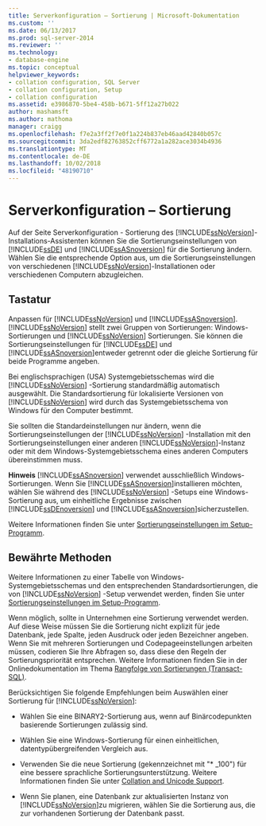 ```yaml
---
title: Serverkonfiguration – Sortierung | Microsoft-Dokumentation
ms.custom: ''
ms.date: 06/13/2017
ms.prod: sql-server-2014
ms.reviewer: ''
ms.technology:
- database-engine
ms.topic: conceptual
helpviewer_keywords:
- collation configuration, SQL Server
- collation configuration, Setup
- collation configuration
ms.assetid: e3986870-5be4-458b-b671-5ff12a27b022
author: mashamsft
ms.author: mathoma
manager: craigg
ms.openlocfilehash: f7e2a3ff2f7e0f1a224b837eb46aad42840b057c
ms.sourcegitcommit: 3da2edf82763852cff6772a1a282ace3034b4936
ms.translationtype: MT
ms.contentlocale: de-DE
ms.lasthandoff: 10/02/2018
ms.locfileid: "48190710"
---
```

# <a name="server-configuration---collation"></a>Serverkonfiguration – Sortierung
  Auf der Seite Serverkonfiguration - Sortierung des [!INCLUDE[ssNoVersion](../../includes/ssnoversion-md.md)]-Installations-Assistenten können Sie die Sortierungseinstellungen von [!INCLUDE[ssDE](../../includes/ssde-md.md)] und [!INCLUDE[ssASnoversion](../../includes/ssasnoversion-md.md)] für die Sortierung ändern. Wählen Sie die entsprechende Option aus, um die Sortierungseinstellungen von verschiedenen [!INCLUDE[ssNoVersion](../../includes/ssnoversion-md.md)]-Installationen oder verschiedenen Computern abzugleichen.  
  
## <a name="options"></a>Tastatur  
 Anpassen für [!INCLUDE[ssNoVersion](../../includes/ssnoversion-md.md)] und [!INCLUDE[ssASnoversion](../../includes/ssasnoversion-md.md)].  
 [!INCLUDE[ssNoVersion](../../includes/ssnoversion-md.md)] stellt zwei Gruppen von Sortierungen: Windows-Sortierungen und [!INCLUDE[ssNoVersion](../../includes/ssnoversion-md.md)] Sortierungen. Sie können die Sortierungseinstellungen für [!INCLUDE[ssDE](../../includes/ssde-md.md)] und [!INCLUDE[ssASnoversion](../../includes/ssasnoversion-md.md)]entweder getrennt oder die gleiche Sortierung für beide Programme angeben.  
  
 Bei englischsprachigen (USA) Systemgebietsschemas wird die [!INCLUDE[ssNoVersion](../../includes/ssnoversion-md.md)] -Sortierung standardmäßig automatisch ausgewählt. Die Standardsortierung für lokalisierte Versionen von [!INCLUDE[ssNoVersion](../../includes/ssnoversion-md.md)] wird durch das Systemgebietsschema von Windows für den Computer bestimmt.  
  
 Sie sollten die Standardeinstellungen nur ändern, wenn die Sortierungseinstellungen der [!INCLUDE[ssNoVersion](../../includes/ssnoversion-md.md)] -Installation mit den Sortierungseinstellungen einer anderen [!INCLUDE[ssNoVersion](../../includes/ssnoversion-md.md)]-Instanz oder mit dem Windows-Systemgebietsschema eines anderen Computers übereinstimmen muss.  
  
 **Hinweis** [!INCLUDE[ssASnoversion](../../includes/ssasnoversion-md.md)] verwendet ausschließlich Windows-Sortierungen. Wenn Sie [!INCLUDE[ssASnoversion](../../includes/ssasnoversion-md.md)]installieren möchten, wählen Sie während des [!INCLUDE[ssNoVersion](../../includes/ssnoversion-md.md)] -Setups eine Windows-Sortierung aus, um einheitliche Ergebnisse zwischen [!INCLUDE[ssDEnoversion](../../includes/ssdenoversion-md.md)] und [!INCLUDE[ssASnoversion](../../includes/ssasnoversion-md.md)]sicherzustellen.  
  
 Weitere Informationen finden Sie unter [Sortierungseinstellungen im Setup-Programm](http://go.microsoft.com/fwlink/?LinkId=190977).  
  
## <a name="best-practices"></a>Bewährte Methoden  
 Weitere Informationen zu einer Tabelle von Windows-Systemgebietsschemas und den entsprechenden Standardsortierungen, die von [!INCLUDE[ssNoVersion](../../includes/ssnoversion-md.md)] -Setup verwendet werden, finden Sie unter [Sortierungseinstellungen im Setup-Programm](http://go.microsoft.com/fwlink/?LinkId=190977).  
  
 Wenn möglich, sollte in Unternehmen eine Sortierung verwendet werden. Auf diese Weise müssen Sie die Sortierung nicht explizit für jede Datenbank, jede Spalte, jeden Ausdruck oder jeden Bezeichner angeben. Wenn Sie mit mehreren Sortierungen und Codepageeinstellungen arbeiten müssen, codieren Sie Ihre Abfragen so, dass diese den Regeln der Sortierungspriorität entsprechen. Weitere Informationen finden Sie in der Onlinedokumentation im Thema [Rangfolge von Sortierungen &#40;Transact-SQL&#41;](/sql/t-sql/statements/collation-precedence-transact-sql).  
  
 Berücksichtigen Sie folgende Empfehlungen beim Auswählen einer Sortierung für [!INCLUDE[ssNoVersion](../../includes/ssnoversion-md.md)]:  
  
-   Wählen Sie eine BINARY2-Sortierung aus, wenn auf Binärcodepunkten basierende Sortierungen zulässig sind.  
  
-   Wählen Sie eine Windows-Sortierung für einen einheitlichen, datentypübergreifenden Vergleich aus.  
  
-   Verwenden Sie die neue Sortierung (gekennzeichnet mit "* _100") für eine bessere sprachliche Sortierungsunterstützung. Weitere Informationen finden Sie unter [Collation and Unicode Support](../../relational-databases/collations/collation-and-unicode-support.md).  
  
-   Wenn Sie planen, eine Datenbank zur aktualisierten Instanz von [!INCLUDE[ssNoVersion](../../includes/ssnoversion-md.md)]zu migrieren, wählen Sie die Sortierung aus, die zur vorhandenen Sortierung der Datenbank passt.  
  
  
